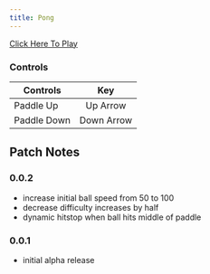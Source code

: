 ```yaml
---
title: Pong
---
```


[Click Here To Play](https://tkshehan.github.io/pong/pong.html)

### Controls
| Controls | Key |
| ------------- |:-------------:|
| Paddle Up  | Up Arrow |
| Paddle Down | Down Arrow |

## Patch Notes

### 0.0.2
- increase initial ball speed from 50 to 100
- decrease difficulty increases by half
- dynamic hitstop when ball hits middle of paddle

### 0.0.1
- initial alpha release
